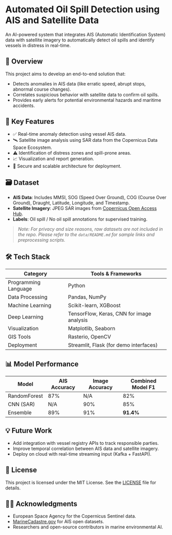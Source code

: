 # Automated Oil Spill Detection using AIS and Satellite Data

An AI-powered system that integrates AIS (Automatic Identification System) data with satellite imagery to automatically detect oil spills and identify vessels in distress in real-time.

## 🚀 Overview

This project aims to develop an end-to-end solution that:
- Detects anomalies in AIS data (like erratic speed, abrupt stops, abnormal course changes).
- Correlates suspicious behavior with satellite data to confirm oil spills.
- Provides early alerts for potential environmental hazards and maritime accidents.

## 📌 Key Features

- ✅ Real-time anomaly detection using vessel AIS data.
- 🛰️ Satellite image analysis using SAR data from the Copernicus Data Space Ecosystem.
- ⚠️ Identification of distress zones and spill-prone areas.
- 📈 Visualization and report generation.
- 🔐 Secure and scalable architecture for deployment.

## 🗃️ Dataset

- **AIS Data**: Includes MMSI, SOG (Speed Over Ground), COG (Course Over Ground), Draught, Latitude, Longitude, and Timestamp.
- **Satellite Imagery**: JPEG SAR images from [Copernicus Open Access Hub](https://dataspace.copernicus.eu/).
- **Labels**: Oil spill / No oil spill annotations for supervised training.

> _Note: For privacy and size reasons, raw datasets are not included in the repo. Please refer to the `data/README.md` for sample links and preprocessing scripts._

## 🛠️ Tech Stack

| Category            | Tools & Frameworks                        |
|---------------------|-------------------------------------------|
| Programming Language| Python                                    |
| Data Processing     | Pandas, NumPy                             |
| Machine Learning    | Scikit-learn, XGBoost                     |
| Deep Learning       | TensorFlow, Keras, CNN for image analysis|
| Visualization       | Matplotlib, Seaborn                       |
| GIS Tools           | Rasterio, OpenCV                          |
| Deployment          | Streamlit, Flask (for demo interfaces)    |


## 📊 Model Performance

| Model        | AIS Accuracy | Image Accuracy | Combined Model F1 |
| ------------ | ------------ | -------------- | ----------------- |
| RandomForest | 87%          | N/A            | 82%               |
| CNN (SAR)    | N/A          | 90%            | 85%               |
| Ensemble     | 89%          | 91%            | **91.4%**         |

## 💡 Future Work

* Add integration with vessel registry APIs to track responsible parties.
* Improve temporal correlation between AIS data and satellite imagery.
* Deploy on cloud with real-time streaming input (Kafka + FastAPI).


## 📜 License

This project is licensed under the MIT License. See the [LICENSE](LICENSE) file for details.

## 🙋‍♀️ Acknowledgments

* European Space Agency for the Copernicus Sentinel data.
* [MarineCadastre.gov](https://marinecadastre.gov/) for AIS open datasets.
* Researchers and open-source contributors in marine environmental AI.

